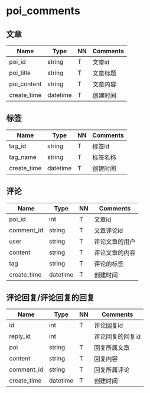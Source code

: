 # poi_comments

## 文章

Name        |Type       |NN |Comments
------------|-----------|---|----------
poi_id      |string     |T  |文章id
poi_title   |string     |T  |文章标题
poi_content |string     |T  |文章内容
create_time |datetime   |T  |创建时间

## 标签

Name        |Type       |NN |Comments
------------|-----------|---|----------
tag_id      |string     |T  |标签id
tag_name    |string     |T  |标签名称
create_time |datetime   |T  |创建时间

## 评论

Name        |Type       |NN |Comments
------------|-----------|---|----------
poi_id      |int        |T  |文章id
comment_id  |string     |T  |文章评论id
user        |string     |T  |评论文章的用户
content     |string     |T  |评论文章的内容
tag         |string     |T  |评论的标签
create_time |datetime   |T  |创建时间


## 评论回复/评论回复的回复

Name        |Type       |NN |Comments
------------|-----------|---|----------
id          |int        |T  |评论回复id
reply_id    |int        |   |评论回复的回复id
poi         |string     |T  |回复所属文章
content     |string     |T  |回复内容
comment_id  |string     |T  |回复所属评论
create_time |datetime   |T  |创建时间


